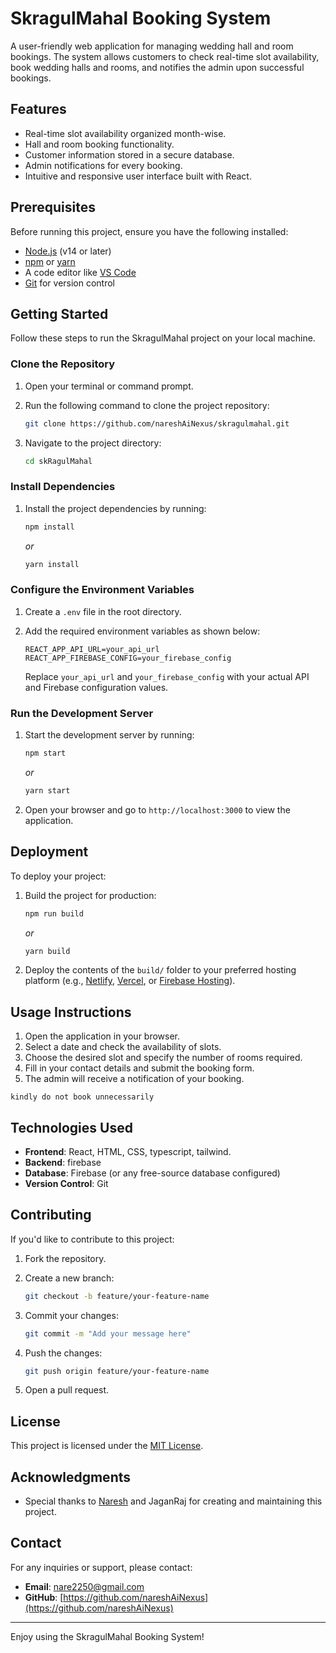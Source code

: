 # SkragulMahal Booking System

A user-friendly web application for managing wedding hall and room bookings. The system allows customers to check real-time slot availability, book wedding halls and rooms, and notifies the admin upon successful bookings.

## Features

- Real-time slot availability organized month-wise.
- Hall and room booking functionality.
- Customer information stored in a secure database.
- Admin notifications for every booking.
- Intuitive and responsive user interface built with React.

## Prerequisites

Before running this project, ensure you have the following installed:

- [Node.js](https://nodejs.org/) (v14 or later)
- [npm](https://www.npmjs.com/) or [yarn](https://yarnpkg.com/)
- A code editor like [VS Code](https://code.visualstudio.com/)
- [Git](https://git-scm.com/) for version control

## Getting Started

Follow these steps to run the SkragulMahal project on your local machine.

### Clone the Repository

1. Open your terminal or command prompt.
2. Run the following command to clone the project repository:

   ```bash
   git clone https://github.com/nareshAiNexus/skragulmahal.git
   ```

3. Navigate to the project directory:

   ```bash
   cd skRagulMahal
   ```

### Install Dependencies

1. Install the project dependencies by running:

   ```bash
   npm install
   ```

   *or*

   ```bash
   yarn install
   ```

### Configure the Environment Variables

1. Create a `.env` file in the root directory.
2. Add the required environment variables as shown below:

   ```env
   REACT_APP_API_URL=your_api_url
   REACT_APP_FIREBASE_CONFIG=your_firebase_config
   ```

   Replace `your_api_url` and `your_firebase_config` with your actual API and Firebase configuration values.

### Run the Development Server

1. Start the development server by running:

   ```bash
   npm start
   ```

   *or*

   ```bash
   yarn start
   ```

2. Open your browser and go to `http://localhost:3000` to view the application.

## Deployment

To deploy your project:

1. Build the project for production:

   ```bash
   npm run build
   ```

   *or*

   ```bash
   yarn build
   ```

2. Deploy the contents of the `build/` folder to your preferred hosting platform (e.g., [Netlify](https://www.netlify.com/), [Vercel](https://vercel.com/), or [Firebase Hosting](https://firebase.google.com/docs/hosting)).

## Usage Instructions

1. Open the application in your browser.
2. Select a date and check the availability of slots.
3. Choose the desired slot and specify the number of rooms required.
4. Fill in your contact details and submit the booking form.
5. The admin will receive a notification of your booking.

`kindly do not book unnecessarily `

## Technologies Used

- **Frontend**: React, HTML, CSS, typescript, tailwind.
- **Backend**: firebase
- **Database**: Firebase (or any free-source database configured)
- **Version Control**: Git

## Contributing

If you'd like to contribute to this project:

1. Fork the repository.
2. Create a new branch:

   ```bash
   git checkout -b feature/your-feature-name
   ```

3. Commit your changes:

   ```bash
   git commit -m "Add your message here"
   ```

4. Push the changes:

   ```bash
   git push origin feature/your-feature-name
   ```

5. Open a pull request.

## License

This project is licensed under the [MIT License](LICENSE).

## Acknowledgments

- Special thanks to [Naresh](https://nareshuchiha.netlify.app) and JaganRaj for creating and maintaining this project.

## Contact

For any inquiries or support, please contact:

- **Email**: [nare2250@gmail.com](mailto:nare2250@gmail.com.com)
- **GitHub**: [https://github.com/nareshAiNexus](https://github.com/nareshAiNexus)

---

Enjoy using the SkragulMahal Booking System!
